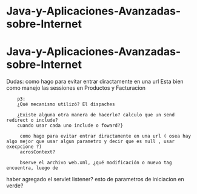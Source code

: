 # Java-y-Aplicaciones-Avanzadas-sobre-Internet
# Java-y-Aplicaciones-Avanzadas-sobre-Internet

Dudas: como hago para evitar entrar diractamente en una url
        Esta bien como manejo las sessiones en Productos y Facturacion

        p3:
        ¿Qué mecanismo utilizó? El dispaches 
        
        ¿Existe alguna otra manera de hacerlo? calculo que un send redirect o include?
        cuando usar cada uno include o foward?}

         como hago para evitar entrar diractamente en una url ( osea hay algo mejor que usar algun parametro y decir que es null , usar execpcione ?)
         acrosContext?

         bserve el archivo web.xml, ¿qué modificación o nuevo tag encuentra, luego de
haber agregado el servlet listener? esto de parametros de iniciacion en verde?